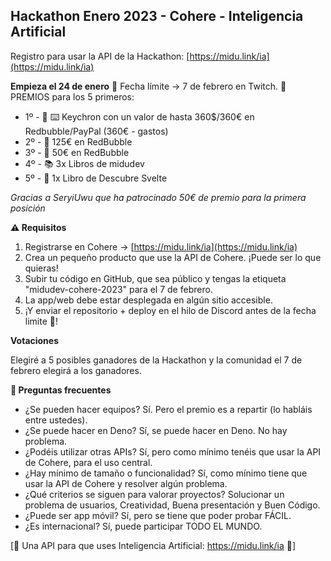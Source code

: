## Hackathon Enero 2023 - Cohere - Inteligencia Artificial

Registro para usar la API de la Hackathon:
[https://midu.link/ia](https://midu.link/ia)

**Empieza el 24 de enero**
📅 Fecha límite -> 7 de febrero en Twitch.
🎁 PREMIOS para los 5 primeros:

- 1º - 🥇 ⌨️ Keychron con un valor de hasta 360$/360€ en Redbubble/PayPal (360€ - gastos)
- 2º - 🥈 125€ en RedBubble
- 3º - 🥉 50€ en RedBubble
- 4º - 📚 3x Libros de midudev
- 5º - 📘 1x Libro de Descubre Svelte

_Gracias a SeryiUwu que ha patrocinado 50€ de premio para la primera posición_

**⚠️ Requisitos**

1. Registrarse en Cohere -> [https://midu.link/ia](https://midu.link/ia)
2. Crea un pequeño producto que use la API de Cohere. ¡Puede ser lo que quieras!
3. Subir tu código en GitHub, que sea público y tengas la etiqueta "midudev-cohere-2023" para el 7 de febrero.
4. La app/web debe estar desplegada en algún sitio accesible.
5. ¡Y enviar el repositorio + deploy en el hilo de Discord antes de la fecha limite 📅!

**Votaciones**

Elegiré a 5 posibles ganadores de la Hackathon y la comunidad el 7 de febrero elegirá a los ganadores.

**💬 Preguntas frecuentes**

- ¿Se pueden hacer equipos? Sí. Pero el premio es a repartir (lo habláis entre ustedes).
- ¿Se puede hacer en Deno? Sí, se puede hacer en Deno. No hay problema.
- ¿Podéis utilizar otras APIs? Sí, pero como mínimo tenéis que usar la API de Cohere, para el uso central.
- ¿Hay mínimo de tamaño o funcionalidad? Sí, como mínimo tiene que usar la API de Cohere y resolver algún problema.
- ¿Qué criterios se siguen para valorar proyectos? Solucionar un problema de usuarios, Creatividad, Buena presentación y Buen Código.
- ¿Puede ser app móvil? Sí, pero se tiene que poder probar FÁCIL.
- ¿Es internacional? Sí, puede participar TODO EL MUNDO.

[🦑 Una API para que uses Inteligencia Artificial: https://midu.link/ia 🦑]
